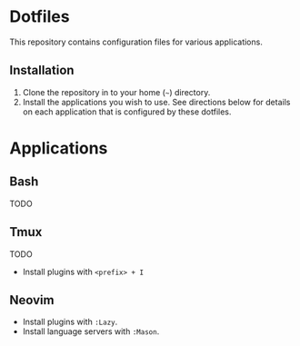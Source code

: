 # Dotfiles

This repository contains configuration files for various applications.

## Installation
1. Clone the repository in to your home (`~`) directory.
2. Install the applications you wish to use. See directions below for details on each application that is configured by these dotfiles.

# Applications

## Bash
TODO

## Tmux
TODO
- Install plugins with `<prefix> + I`

## Neovim
- Install plugins with `:Lazy`.
- Install language servers with `:Mason`.

